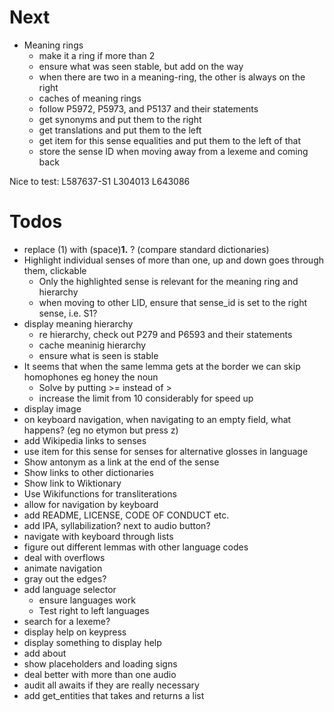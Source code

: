 # Next
- Meaning rings
  - make it a ring if more than 2
  - ensure what was seen stable, but add on the way
  - when there are two in a meaning-ring, the other is always on the right
  - caches of meaning rings
  - follow P5972, P5973, and P5137 and their statements
  - get synonyms and put them to the right
  - get translations and put them to the left
  - get item for this sense equalities and put them to the left of that
  - store the sense ID when moving away from a lexeme and coming back

Nice to test:
L587637-S1
L304013
L643086

# Todos
- replace (1) with (space)<b>1.</b> ? (compare standard dictionaries)
- Highlight individual senses of more than one, up and down goes through them, clickable
  - Only the highlighted sense is relevant for the meaning ring and hierarchy
  - when moving to other LID, ensure that sense_id is set to the right sense, i.e. S1?
- display meaning hierarchy
  - re hierarchy, check out P279 and P6593 and their statements
  - cache meaninig hierarchy
  - ensure what is seen is stable
- It seems that when the same lemma gets at the border we can skip homophones eg honey the noun
  - Solve by putting >= instead of >
  - increase the limit from 10 considerably for speed up
- display image
- on keyboard navigation, when navigating to an empty field, what happens? (eg no etymon but press z)
- add Wikipedia links to senses
- use item for this sense for senses for alternative glosses in language
- Show antonym as a link at the end of the sense
- Show links to other dictionaries
- Show link to Wiktionary
- Use Wikifunctions for transliterations
- allow for navigation by keyboard
- add README, LICENSE, CODE OF CONDUCT etc.
- add IPA, syllabilization? next to audio button?
- navigate with keyboard through lists
- figure out different lemmas with other language codes
- deal with overflows
- animate navigation
- gray out the edges?
- add language selector
  - ensure languages work
  - Test right to left languages
- search for a lexeme?
- display help on keypress
- display something to display help
- add about
- show placeholders and loading signs
- deal better with more than one audio
- audit all awaits if they are really necessary
- add get_entities that takes and returns a list
